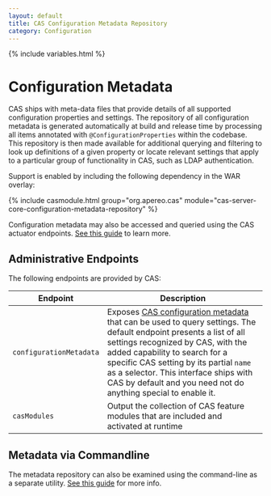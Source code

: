 ```yaml
---
layout: default
title: CAS Configuration Metadata Repository
category: Configuration
---
```


{% include variables.html %}

# Configuration Metadata

CAS ships with meta-data files that provide details of all supported configuration properties and settings. The repository of all configuration metadata
is generated automatically at build and release time by processing all items annotated with `@ConfigurationProperties` within the codebase. This repository
is then made available for additional querying and filtering to look up definitions of a given property or locate relevant settings 
that apply to a particular group of functionality in CAS, such as LDAP authentication.

Support is enabled by including the following dependency in the WAR overlay:

{% include casmodule.html group="org.apereo.cas" module="cas-server-core-configuration-metadata-repository" %}

Configuration metadata may also be accessed and queried using the
CAS actuator endpoints. [See this guide](../monitoring/Monitoring-Statistics.html) to learn more.

## Administrative Endpoints

The following endpoints are provided by CAS:
 
| Endpoint                 | Description
|--------------------------|------------------------------------------------
| `configurationMetadata`       | Exposes [CAS configuration metadata](Configuration-Metadata-Repository.html) that can be used to query settings. The default endpoint presents a list of all settings recognized by CAS, with the added capability to search for a specific CAS setting by its partial `name` as a selector. This interface ships with CAS by default and you need not do anything special to enable it.
| `casModules`       | Output the collection of CAS feature modules that are included and activated at runtime

## Metadata via Commandline

The metadata repository can also be examined using the command-line as a separate utility. 
[See this guide](../installation/Configuring-Commandline-Shell.html) for more info.

